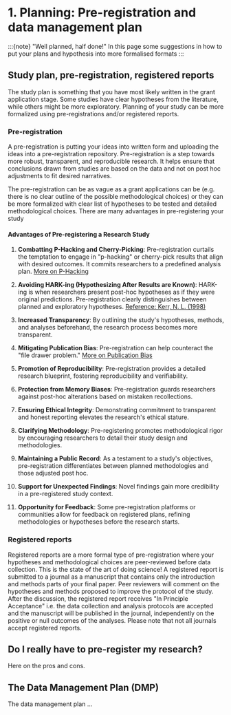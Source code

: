 # 1. Planning: Pre-registration and data management plan

:::{note}
"Well planned, half done!" In this page some suggestions in how to put your plans and hypothesis into more formalised formats
:::

## Study plan, pre-registration, registered reports

The study plan is something that you have most likely written in the grant application stage. Some studies have clear hypotheses from the literature, while others might be more exploratory. Planning of your study can be more formalized using pre-registrations and/or registered reports.

### Pre-registration

A pre-registration is putting your ideas into written form and uploading the ideas into a pre-registration repository. Pre-registration is a step towards more robust, transparent, and reproducible research. It helps ensure that conclusions drawn from studies are based on the data and not on post hoc adjustments to fit desired narratives. 

The pre-registration can be as vague as a grant applications can be (e.g. there is no clear outline of the possible methodological choices) or they can be more formalized with clear list of hypotheses to be tested and detailed methodological choices. There are many advantages in pre-registering your study

#### Advantages of Pre-registering a Research Study

1. **Combatting P-Hacking and Cherry-Picking**: Pre-registration curtails the temptation to engage in "p-hacking" or cherry-pick results that align with desired outcomes. It commits researchers to a predefined analysis plan. [More on P-Hacking](https://www.nature.com/news/scientific-method-statistical-errors-1.14700)

2. **Avoiding HARK-ing (Hypothesizing After Results are Known)**: HARK-ing is when researchers present post-hoc hypotheses as if they were original predictions. Pre-registration clearly distinguishes between planned and exploratory hypotheses. [Reference: Kerr, N. L. (1998)](https://journals.sagepub.com/doi/abs/10.1207/s15327957pspr0203_4)

3. **Increased Transparency**: By outlining the study's hypotheses, methods, and analyses beforehand, the research process becomes more transparent.

4. **Mitigating Publication Bias**: Pre-registration can help counteract the "file drawer problem." [More on Publication Bias](https://www.ncbi.nlm.nih.gov/pmc/articles/PMC2912003/)

5. **Promotion of Reproducibility**: Pre-registration provides a detailed research blueprint, fostering reproducibility and verifiability.

6. **Protection from Memory Biases**: Pre-registration guards researchers against post-hoc alterations based on mistaken recollections.

7. **Ensuring Ethical Integrity**: Demonstrating commitment to transparent and honest reporting elevates the research's ethical stature.

8. **Clarifying Methodology**: Pre-registering promotes methodological rigor by encouraging researchers to detail their study design and methodologies.

9. **Maintaining a Public Record**: As a testament to a study's objectives, pre-registration differentiates between planned methodologies and those adjusted post hoc.

10. **Support for Unexpected Findings**: Novel findings gain more credibility in a pre-registered study context.

11. **Opportunity for Feedback**: Some pre-registration platforms or communities allow for feedback on registered plans, refining methodologies or hypotheses before the research starts.


### Registered reports

Registered reports are a more formal type of pre-registration where your hypotheses and methodological choices are peer-reviewed before data collection. This is the state of the art of doing science! A registered report is submitted to a journal as a manuscript that contains only the introduction and methods parts of your final paper. Peer reviewers will comment on the hypotheses and methods proposed to improve the protocol of the study. After the discussion, the registered report receives "In Principle Acceptance" i.e. the data collection and analysis protocols are accepted and the manuscript will be published in the journal, independently on the positive or null outcomes of the analyses. Please note that not all journals accept registered reports.


## Do I really have to pre-register my research?

Here on the pros and cons.


## The Data Management Plan (DMP)

The data management plan ...



